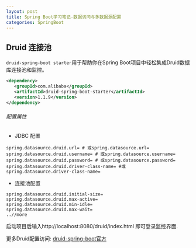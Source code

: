 ```yaml
---
layout: post
title: Spring Boot学习笔记-数据访问与多数据源配置
categories: SpringBoot
---
```


## Druid 连接池

``druid-spring-boot starter``用于帮助你在Spring Boot项目中轻松集成Druid数据库连接池和监控。
```XML
<dependency>
   <groupId>com.alibaba</groupId>
   <artifactId>druid-spring-boot-starter</artifactId>
   <version>1.1.9</version>
</dependency>
```

###### 配置属性
- JDBC 配置
```properties
spring.datasource.druid.url= # 或spring.datasource.url=
spring.datasource.druid.username= # 或spring.datasource.username=
spring.datasource.druid.password= # 或spring.datasource.password=
spring.datasource.druid.driver-class-name= #或 spring.datasource.driver-class-name=
```
- 连接池配置
```properties
spring.datasource.druid.initial-size=
spring.datasource.druid.max-active=
spring.datasource.druid.min-idle=
spring.datasource.druid.max-wait=
..//more
```
启动项目后输入http://localhost:8080/druid/index.html 即可登录监控界面.

更多Druid配置访问: [druid-spring-boot官方](https://github.com/alibaba/druid/tree/master/druid-spring-boot-starter)

